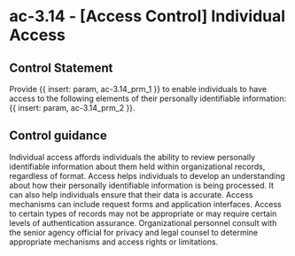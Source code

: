 # ac-3.14 - \[Access Control\] Individual Access

## Control Statement

Provide {{ insert: param, ac-3.14_prm_1 }} to enable individuals to have access to the following elements of their personally identifiable information: {{ insert: param, ac-3.14_prm_2 }}.

## Control guidance

Individual access affords individuals the ability to review personally identifiable information about them held within organizational records, regardless of format. Access helps individuals to develop an understanding about how their personally identifiable information is being processed. It can also help individuals ensure that their data is accurate. Access mechanisms can include request forms and application interfaces. Access to certain types of records may not be appropriate or may require certain levels of authentication assurance. Organizational personnel consult with the senior agency official for privacy and legal counsel to determine appropriate mechanisms and access rights or limitations.
